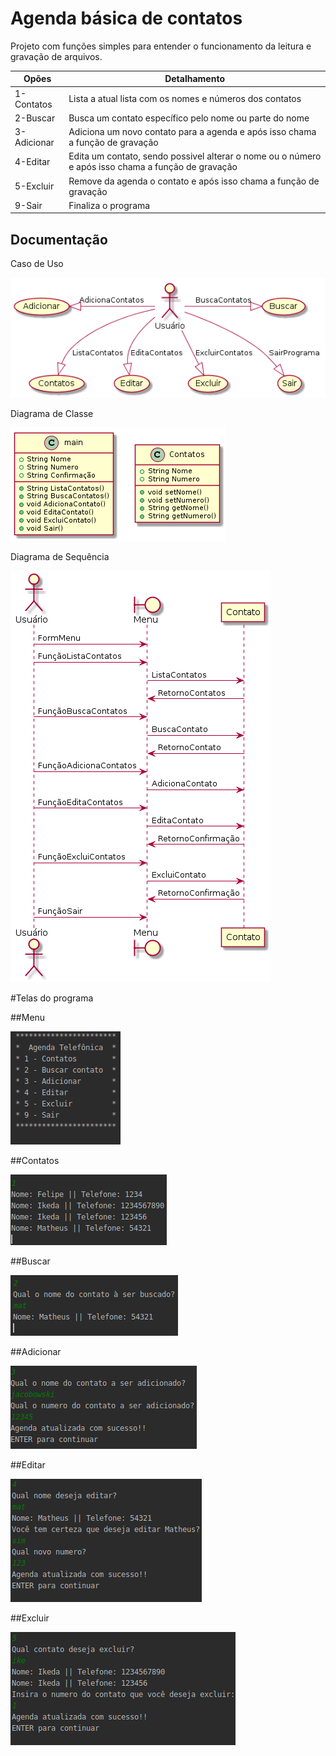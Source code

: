 # Agenda básica de contatos

Projeto com funções simples para entender o funcionamento da leitura e gravação de arquivos.

| Opões | Detalhamento |
|-------|--------------|
| 1-Contatos | Lista a atual lista com os nomes e números dos contatos |
| 2-Buscar | Busca um contato específico pelo nome ou parte do nome |
| 3-Adicionar | Adiciona um novo contato para a agenda e após isso chama a função de gravação |
| 4-Editar | Edita um contato, sendo possivel alterar o nome ou o número e após isso chama a função de gravação |
| 5-Excluir | Remove da agenda o contato e após isso chama a função de gravação |
| 9-Sair | Finaliza o programa |

## Documentação

Caso de Uso

![](imagens/01.png)

Diagrama de Classe

![](imagens/02.png)

Diagrama de Sequência

![](imagens/03.png)

#Telas do programa

##Menu

![](imagens/Menu.png)

##Contatos

![](imagens/Contatos.png)

##Buscar

![](imagens/Buscar.png)

##Adicionar

![](imagens/Adicionar.png)

##Editar

![](imagens/Editar.png)

##Excluir

![](imagens/Excluir.png)

